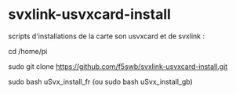 # svxlink-usvxcard-install
scripts d'installations de la carte son usvxcard et de svxlink :

cd /home/pi

sudo git clone https://github.com/f5swb/svxlink-usvxcard-install.git

sudo bash uSvx_install_fr (ou sudo bash uSvx_install_gb)

